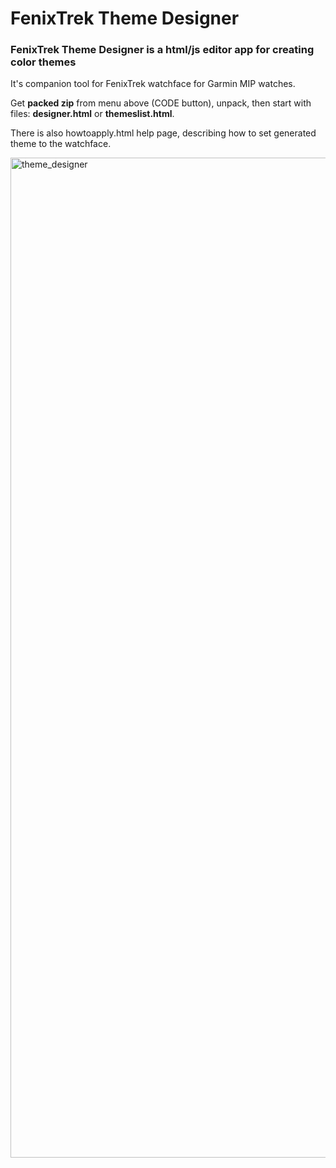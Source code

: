 # FenixTrek Theme Designer

### FenixTrek Theme Designer is a html/js editor app for creating color themes

It's companion tool for FenixTrek watchface for Garmin MIP watches.

Get __packed zip__ from menu above (CODE button), unpack, then start with files: __designer.html__ or __themeslist.html__.

There is also howtoapply.html help page, describing how to set generated theme to the watchface.

<img width="1600" alt="theme_designer" src="https://github.com/user-attachments/assets/b834c484-31cc-4ceb-8d31-2b47e2fa7124" />
